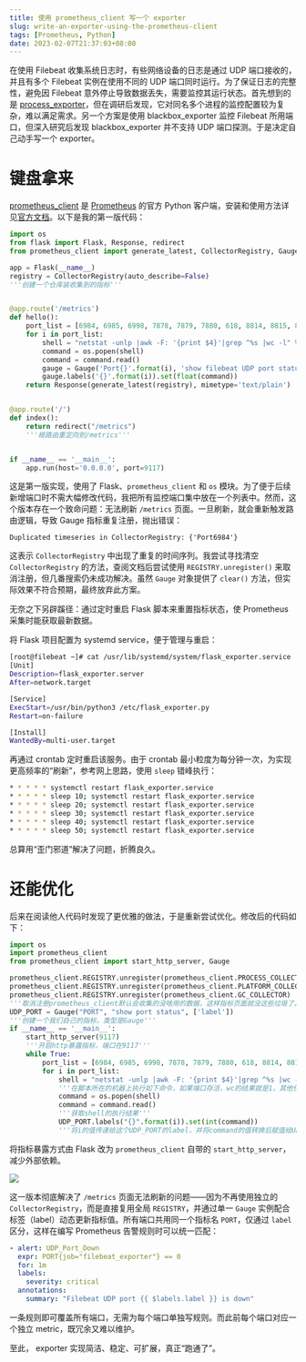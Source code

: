 ```yaml
---
title: 使用 prometheus_client 写一个 exporter
slug: write-an-exporter-using-the-prometheus-client
tags: [Prometheus, Python]
date: 2023-02-07T21:37:03+08:00
---
```


在使用 Filebeat 收集系统日志时，有些网络设备的日志是通过 UDP 端口接收的，并且有多个 Filebeat 实例在使用不同的 UDP 端口同时运行。为了保证日志的完整性，避免因 Filebeat 意外停止导致数据丢失，需要监控其运行状态。首先想到的是 [process_exporter](https://github.com/ncabatoff/process-exporter)，但在调研后发现，它对同名多个进程的监控配置较为复杂，难以满足需求。另一个方案是使用 blackbox_exporter 监控 Filebeat 所用端口，但深入研究后发现 blackbox_exporter 并不支持 UDP 端口探测。于是决定自己动手写一个 exporter。

<!--more-->

# 键盘拿来

[prometheus_client](https://github.com/prometheus/client_python) 是 [Prometheus](https://prometheus.io/) 的官方 Python 客户端，安装和使用方法详见[官方文档](https://github.com/prometheus/client_python)。以下是我的第一版代码：

```python
import os
from flask import Flask, Response, redirect
from prometheus_client import generate_latest, CollectorRegistry, Gauge

app = Flask(__name__)
registry = CollectorRegistry(auto_describe=False)
'''创建一个仓库装收集到的指标'''


@app.route('/metrics')
def hello():
    port_list = [6984, 6985, 6998, 7878, 7879, 7880, 618, 8814, 8815, 8816, 8817, 8818, 8819, 718, 815]
    for i in port_list:
        shell = "netstat -unlp |awk -F: '{print $4}'|grep ^%s |wc -l" % i
        command = os.popen(shell)
        command = command.read()
        gauge = Gauge('Port{}'.format(i), 'show filebeat UDP port status', ['Port'], registry=registry)
        gauge.labels('{}'.format(i)).set(float(command))
    return Response(generate_latest(registry), mimetype='text/plain')


@app.route('/')
def index():
    return redirect("/metrics")
    '''根路由重定向到/metrics'''


if __name__ == '__main__':
    app.run(host='0.0.0.0', port=9117)
```

这是第一版实现，使用了 Flask、`prometheus_client` 和 `os` 模块。为了便于后续新增端口时不需大幅修改代码，我把所有监控端口集中放在一个列表中。然而，这个版本存在一个致命问题：无法刷新 `/metrics` 页面。一旦刷新，就会重新触发路由逻辑，导致 Gauge 指标重复注册，抛出错误：

```
Duplicated timeseries in CollectorRegistry: {'Port6984'}
```

这表示 `CollectorRegistry` 中出现了重复的时间序列。我尝试寻找清空 `CollectorRegistry` 的方法，查阅文档后尝试使用 `REGISTRY.unregister()` 来取消注册，但几番搜索仍未成功解决。虽然 `Gauge` 对象提供了 `clear()` 方法，但实际效果不符合预期，最终放弃此方案。

无奈之下另辟蹊径：通过定时重启 Flask 脚本来重置指标状态，使 Prometheus 采集时能获取最新数据。

将 Flask 项目配置为 systemd service，便于管理与重启：

```bash
[root@filebeat ~]# cat /usr/lib/systemd/system/flask_exporter.service
[Unit]
Description=flask_exporter.server
After=network.target

[Service]
ExecStart=/usr/bin/python3 /etc/flask_exporter.py
Restart=on-failure

[Install]
WantedBy=multi-user.target
```

再通过 crontab 定时重启该服务。由于 crontab 最小粒度为每分钟一次，为实现更高频率的“刷新”，参考网上思路，使用 `sleep` 错峰执行：

```bash
* * * * * systemctl restart flask_exporter.service
* * * * * sleep 10; systemctl restart flask_exporter.service
* * * * * sleep 20; systemctl restart flask_exporter.service
* * * * * sleep 30; systemctl restart flask_exporter.service
* * * * * sleep 40; systemctl restart flask_exporter.service
* * * * * sleep 50; systemctl restart flask_exporter.service
```

总算用“歪门邪道”解决了问题，折腾良久。

# 还能优化

后来在阅读他人代码时发现了更优雅的做法，于是重新尝试优化。修改后的代码如下：

```python
import os
import prometheus_client
from prometheus_client import start_http_server, Gauge

prometheus_client.REGISTRY.unregister(prometheus_client.PROCESS_COLLECTOR)
prometheus_client.REGISTRY.unregister(prometheus_client.PLATFORM_COLLECTOR)
prometheus_client.REGISTRY.unregister(prometheus_client.GC_COLLECTOR)
'''取消注册prometheus_client默认会收集的没啥用的数据，这样指标页面就没这些垃圾了。'''
UDP_PORT = Gauge("PORT", "show port status", ['label'])
'''创建一个我们自己的指标，类型是Gauge'''
if __name__ == '__main__':
    start_http_server(9117)
    '''开启http暴露指标，端口在9117'''
    while True:
        port_list = [6984, 6985, 6998, 7878, 7879, 7880, 618, 8814, 8815, 8816, 8817, 8818, 8819, 718, 815]
        for i in port_list:
            shell = "netstat -unlp |awk -F: '{print $4}'|grep ^%s |wc -l" % i
            '''在脚本所在的机器上执行如下命令，如果端口存活，wc的结果就是1，其他任何值都是不正常的。'''
            command = os.popen(shell)
            command = command.read()
            '''获取shell的执行结果'''
            UDP_PORT.labels("{}".format(i)).set(int(command))
            '''将i的值传递给这个UDP_PORT的label，并将command的值转换后赋值给UDP_PORT这个指标'''
```

将指标暴露方式由 Flask 改为 `prometheus_client` 自带的 `start_http_server`，减少外部依赖。

![](https://s2.loli.net/2023/02/02/3nHbPzXLIvtAear.png)

这一版本彻底解决了 `/metrics` 页面无法刷新的问题——因为不再使用独立的 `CollectorRegistry`，而是直接复用全局 `REGISTRY`，并通过单一 `Gauge` 实例配合标签（label）动态更新指标值。所有端口共用同一个指标名 `PORT`，仅通过 `label` 区分，这样在编写 Prometheus 告警规则时可以统一匹配：

```yaml
- alert: UDP_Port_Down
  expr: PORT{job="filebeat_exporter"} == 0
  for: 1m
  labels:
    severity: critical
  annotations:
    summary: "Filebeat UDP port {{ $labels.label }} is down"
```

一条规则即可覆盖所有端口，无需为每个端口单独写规则。而此前每个端口对应一个独立 metric，既冗余又难以维护。

至此， exporter 实现简洁、稳定、可扩展，真正“跑通了”。
